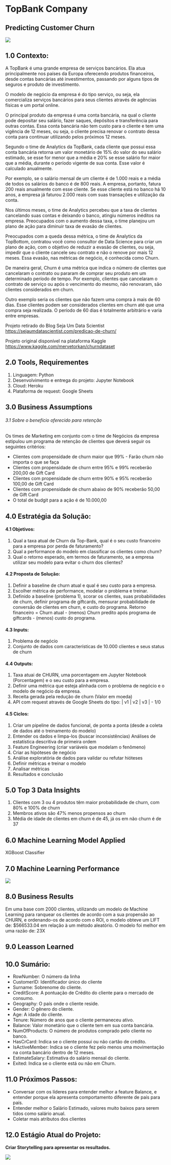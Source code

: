 # TopBank Company
## Predicting Customer Churn
![](img/capa.jpg)

## 1.0 Contexto:
A TopBank é uma grande empresa de serviços bancários. Ela atua principalmente nos países da Europa oferecendo produtos financeiros, desde contas bancárias até investimentos, passando por alguns tipos de seguros e produto de investimento.

O modelo de negócio da empresa é do tipo serviço, ou seja, ela comercializa serviços bancários para seus clientes através de agências físicas e um portal online. 

O principal produto da empresa é uma conta bancária, na qual o cliente pode depositar seu salário, fazer saques, depósitos e transferência para outras contas. Essa conta bancária não tem custo para o cliente e tem uma vigência de 12 meses, ou seja, o cliente precisa renovar o contrato dessa conta para continuar utilizando pelos próximos 12 meses.

Segundo o time de Analytics da TopBank, cada cliente que possui essa conta bancária retorna um valor monetário de 15% do valor do seu salário estimado, se esse for menor que a média e 20% se esse salário for maior que a média, durante o período vigente de sua conta. Esse valor é calculado anualmente. 

Por exemplo, se o salário mensal de um cliente é de 1.000 reais e a média de todos os salários do banco é de 800 reais. A empresa, portanto, fatura 200 reais anualmente com esse cliente. Se esse cliente está no banco há 10 anos, a empresa já faturou 2.000 reais com suas transações e utilização da conta. 

Nos últimos meses, o time de Analytics percebeu que a taxa de clientes cancelando suas contas e deixando o banco, atingiu números inéditos na empresa. Preocupados com o aumento dessa taxa, o time planejou um plano de ação para diminuir taxa de evasão de clientes.

Preocupados com a queda dessa métrica, o time de Analytics da TopBottom, contratou você como consultor de Data Science para criar um plano de ação, com o objetivo de reduzir a evasão de clientes, ou seja, impedir que o cliente cancele seu contrato e não o renove por mais 12 meses. Essa evasão, nas métricas de negócio, é conhecida como Churn.

De maneira geral, Churn é uma métrica que indica o número de clientes que cancelaram o contrato ou pararam de comprar seu produto em um determinado período de tempo. Por exemplo, clientes que cancelaram o contrato de serviço ou após o vencimento do mesmo, não renovaram, são clientes considerados em churn.

Outro exemplo seria os clientes que não fazem uma compra à mais de 60 dias. Esse clientes podem ser considerados clientes em churn até que uma compra seja realizada. O período de 60 dias é totalmente arbitrário e varia entre empresas. 

Projeto retirado do Blog Seja Um Data Scientist
https://sejaumdatascientist.com/predicao-de-churn/

Projeto original disponível na plataforma Kaggle
https://www.kaggle.com/mervetorkan/churndataset

## 2.0 Tools, Requirementes
1. Linguagem: Python
2. Desenvolvimento e entrega do projeto: Jupyter Notebook
3. Cloud: Heroku
4. Plataforma de request: Google Sheets

## 3.0 Business Assumptions

###### 3.1 Sobre o benefício oferecido para retenção
Os times de Marketing em conjunto com o time de Negócios da empresa estipulou um programa de retenção de clientes que deverá seguir os seguintes critérios:
- Clientes com propensidade de churn maior que 99% - Farão churn não importa o que se faça
- Clientes com propensidade de churn entre 95% e 99% receberão 200,00 de Gift Card
- Clientes com propensidade de churn entre 90% e 95% receberão 100,00 de Gift Card
- Clientes com propensidade de churn abaixo de 90% receberão 50,00 de Gift Card
- O total de budgit para a ação é de 10.000,00

## 4.0 Estratégia da Solução:
#### 4.1 Objetivos:
1. Qual a taxa atual de Churn da Top-Bank, qual é o seu custo financeiro para a empresa por perda de faturamento?
2. Qual a performance do modelo em classificar os clientes como churn?
3. Qual o retorno esperado, em termos de faturamento, se a empresa utilizar seu modelo para evitar o churn dos clientes?

#### 4.2 Proposta de Solução:
1. Definir a baseline de churn atual e qual é seu custo para a empresa.
2. Escolher métrica de performance, modelar o problema e treinar.
3. Definido a baseline (problema 1), scorar os clientes, suas probabilidades de churn, definir programa de giftcards, mensurar probabilidade de conversão de clientes em churn, e custo do programa. Retorno financeiro = Churn atual - (menos) Churn predito após programa de giftcards - (menos) custo do programa.

#### 4.3 Inputs:
1. Problema de negócio
2. Conjunto de dados com características de 10.000 clientes e seus status de churn

#### 4.4 Outputs:
1. Taxa atuai de CHURN, uma porcentagem em Jupyter Notebook (Porcentagem) e o seu custo para a empresa.
3. Definir uma métrica que esteja alinhada com o problema de negócio e o modelo de negócio da empresa.
3. Receita gerada pela redução de churn (Valor em moeda)
4. API com request através de Google Sheets do tipo: | v1 | v2 | v3 | - 1/0

#### 4.5 Ciclos:
1. Criar um pipeline de dados funcional, de ponta a ponta (desde a coleta de dados até o 
    treinamento do modelo)
2. Entender os dados e limpa-los (buscar inconsistências) Análises de estatística
    descritiva de primeira ordem
3. Feature Engineering (criar variáveis que modelam o fenômeno)
4. Criar as hipóteses de negócio
5. Análise exploratória de dados para validar ou refutar hióteses
6. Definir métricas e treinar o modelo
7. Analisar métricas
8. Resultados e conclusão

## 5.0 Top 3 Data Insights
1. Clientes com 3 ou 4 produtos têm maior probabilidade de churn, com 80% e 100% de churn 
2. Membros ativos são 47% menos propensos ao churn
3. Média de idade de clientes em churn é de 45, já os em não churn é de 37
## 6.0 Machine Learning Model Applied
XGBoost Classifier
## 7.0 Machine Learning Performance
![](img/metrics.jpg)
## 8.0 Business Results
Em uma base com 2000 clientes, utilizando um modelo de Machine Learning para ranquear os clientes de acordo com a sua propensão ao CHURN, e ordenando-os de acordo com o ROI, o modelo obteve um LIFT de: $566533.04 em relação à um método aleatório. O modelo foi melhor em uma razão de: 23X
## 9.0 Leasson Learned

## 10.0 Sumário:
* RowNumber: O número da linha
* CustomerID: Identificador único do cliente
* Surname: Sobrenome do cliente.
* CreditScore: A pontuação de Crédito do cliente para o mercado de consumo.
* Geography: O país onde o cliente reside.
* Gender: O gênero do cliente.
* Age: A idade do cliente.
* Tenure: Número de anos que o cliente permaneceu ativo.
* Balance: Valor monetário que o cliente tem em sua conta bancária.
* NumOfProducts: O número de produtos comprado pelo cliente no banco.
* HasCrCard: Indica se o cliente possui ou não cartão de crédito.
* IsActiveMember: Indica se o cliente fez pelo menos uma movimentação na conta bancário dentro de 12 meses.
* EstimateSalary: Estimativa do salário mensal do cliente.
* Exited: Indica se o cliente está ou não em Churn.

## 11.0 Próximos Passos: 
- Conversar com os líderes para entender melhor a feature Balance, e entender porque ela apresenta comportamento diferente de país para país.
- Entender melhor o Salário Estimado, valores muito baixos para serem tidos como salário anual.
- Coletar mais atributos dos clientes

## 12.0 Estágio Atual do Projeto:

**Criar Storytelling para apresentar os resultados.**

![](img/status.jpg)
